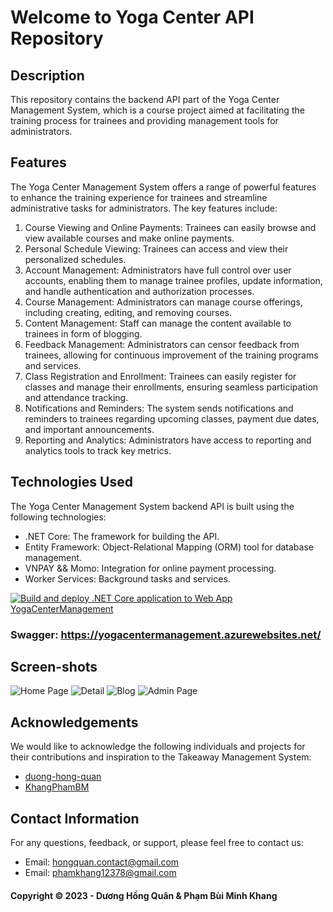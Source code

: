 ﻿# Welcome to Yoga Center API Repository
## Description
This repository contains the backend API part of the Yoga Center Management System, which is a course project aimed at facilitating the training process for trainees and providing management tools for administrators.

## Features
The Yoga Center Management System offers a range of powerful features to enhance the training experience for trainees and streamline administrative tasks for administrators. The key features include:
 1. Course Viewing and Online Payments: Trainees can easily browse and view available courses and make online payments.
 2. Personal Schedule Viewing: Trainees can access and view their personalized schedules.
 3. Account Management: Administrators have full control over user accounts, enabling them to manage trainee profiles, update information, and handle authentication and authorization processes.
 4. Course Management: Administrators can manage course offerings, including creating, editing, and removing courses.
 5. Content Management: Staff can manage the content available to trainees in form of blogging.
 6. Feedback Management: Administrators can censor feedback from trainees, allowing for continuous improvement of the training programs and services.
 7. Class Registration and Enrollment: Trainees can easily register for classes and manage their enrollments, ensuring seamless participation and attendance tracking.
 8. Notifications and Reminders: The system sends notifications and reminders to trainees regarding upcoming classes, payment due dates, and important announcements.
 9. Reporting and Analytics: Administrators have access to reporting and analytics tools to track key metrics.
     
## Technologies Used
The Yoga Center Management System backend API is built using the following technologies:
 - .NET Core: The framework for building the API.
 - Entity Framework: Object-Relational Mapping (ORM) tool for database management.
 - VNPAY && Momo: Integration for online payment processing.
 - Worker Services: Background tasks and services.

[![Build and deploy .NET Core application to Web App YogaCenterManagement](https://github.com/duong-hong-quan/YogaCenterAPIV2/actions/workflows/YogaCenterManagement.yml/badge.svg)](https://github.com/duong-hong-quan/YogaCenterAPIV2/actions/workflows/YogaCenterManagement.yml)
### Swagger: <a> https://yogacentermanagement.azurewebsites.net/ </a>

## Screen-shots

![Home Page](https://github.com/duong-hong-quan/YogaCenterAPIV2/blob/main/screenshots/HomePage.png)
![ Detail](https://github.com/duong-hong-quan/YogaCenterAPIV2/blob/main/screenshots/CourseDetail.png)
![Blog](https://github.com/duong-hong-quan/YogaCenterAPIV2/blob/main/screenshots/Blog.png)
![Admin Page](https://github.com/duong-hong-quan/YogaCenterAPIV2/blob/main/screenshots/Admin.png)

## Acknowledgements
We would like to acknowledge the following individuals and projects for their contributions and inspiration to the Takeaway Management System:
- [duong-hong-quan](https://github.com/duong-hong-quan)
- [KhangPhamBM](https://github.com/KhangPhamBM)

## Contact Information
For any questions, feedback, or support, please feel free to contact us:
- Email: hongquan.contact@gmail.com
- Email: phamkhang12378@gmail.com
  
#### Copyright &#169; 2023 - Dương Hồng Quân & Phạm Bùi Minh Khang
